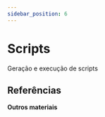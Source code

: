 ```yaml
---
sidebar_position: 6
---
```


# Scripts

Geração e execução de scripts


## Referências

**Outros materiais**  
